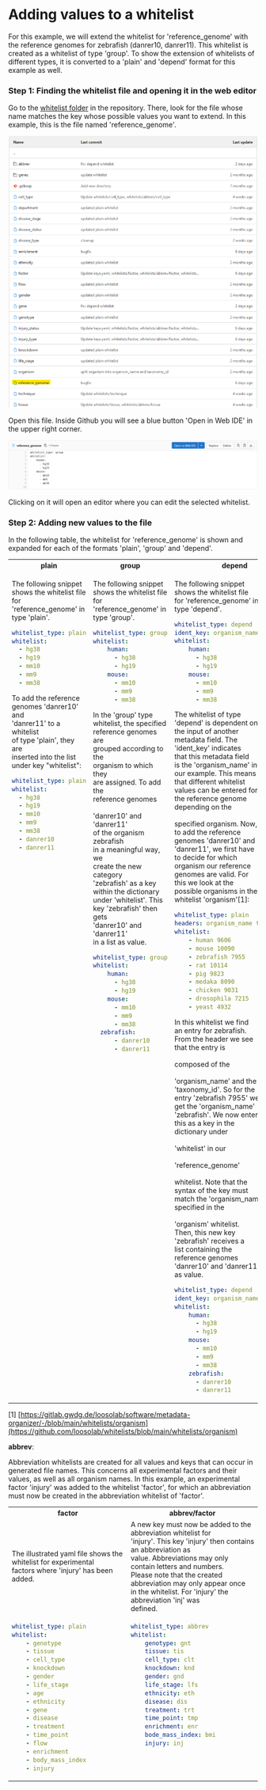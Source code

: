# Adding values to a whitelist

For this example, we will extend the whitelist for 'reference_genome' with the reference genomes for zebrafish (danrer10, danrer11). This whitelist is created as a whitelist of type 'group'. To show the extension of whitelists of different types, it is converted to a 'plain' and 'depend' format for this example as well.

### Step 1: Finding the whitelist file and opening it in the web editor

Go to the [whitelist folder](https://github.com/loosolab/whitelists/tree/main/whitelists) in the repository. There, look for the file whose name matches the key whose possible values you want to extend. In this example, this is the file named 'reference_genome'.

![](images/whitelist_selection.png)

Open this file. Inside Github you will see a blue button 'Open in Web IDE' in the upper right corner. 

![](images/web-ide.png)

Clicking on it will open an editor where you can edit the selected whitelist.

### Step 2: Adding new values to the file

In the following table, the whitelist for 'reference_genome' is shown and expanded for each of the formats 'plain', 'group' and 'depend'.

<table>
<tr>
<th>
plain
</th>
<th>
group
</th>
<th>
depend
</th>
</tr>
<tr valign="top">
<td> 
<div>

The following snippet <br>
shows the whitelist file <br>
for 'reference_genome' in<br> 
type 'plain'.

```yaml
whitelist_type: plain
whitelist:
  - hg38
  - hg19
  - mm10
  - mm9
  - mm38
```

To add the reference <br>
genomes 'danrer10' and <br>
'danrer11' to a whitelist<br> 
of type 'plain', they are<br> 
inserted into the list <br>
under key "whitelist":

```yaml
whitelist_type: plain
whitelist:
  - hg38
  - hg19
  - mm10
  - mm9
  - mm38
  - danrer10
  - danrer11
```

</div>
</td> 
<td> 
<div>

The following snippet <br>
shows the whitelist file <br>
for 'reference_genome' in<br> 
type 'group'.

```yaml
whitelist_type: group
whitelist:
    human:
      - hg38
      - hg19
    mouse:
      - mm10
      - mm9
      - mm38
```

In the 'group' type <br>
whitelist, the specified<br> 
reference genomes are <br>
grouped according to the <br>
organism to which they <br>
are assigned. To add the <br>
reference genomes <br>   
'danrer10' and 'danrer11'<br> 
of the organism zebrafish<br> 
in a meaningful way, we <br>
create the new category <br>
'zebrafish' as a key <br>
within the dictionary <br>
under 'whitelist'. This <br>
key 'zebrafish' then gets<br> 
'danrer10' and 'danrer11'<br> 
in a list as value.

```yaml
whitelist_type: group
whitelist:
    human:
      - hg38
      - hg19
    mouse:
      - mm10
      - mm9
      - mm38
  zebrafish:
      - danrer10
      - danrer11
```

</div>
</td>
<td markdown="1"> 

The following snippet <br>
shows the whitelist file <br>
for 'reference_genome' in<br> 
type 'depend'.

```yaml
whitelist_type: depend
ident_key: organism_name
whitelist:
    human:
      - hg38
      - hg19
    mouse:
      - mm10
      - mm9
      - mm38
```

The whitelist of type <br>
'depend' is dependent on <br>
the input of another <br>
metadata field. The <br> 
'ident_key' indicates <br>
that this metadata field <br>
is the 'organism_name' in<br> 
our example. This means <br>
that different whitelist <br>
values can be entered for<br> 
the reference genome <br>
depending on the <br>    
specified organism. Now, <br>
to add the reference <br>
genomes 'danrer10' and <br>
'danrer11', we first have<br> 
to decide for which <br> 
organism our reference <br>
genomes are valid. For <br>
this we look at the <br> 
possible organisms in the<br>
 whitelist 'organism'[1]:

```yaml
whitelist_type: plain
headers: organism_name taxonomy_id
whitelist:
    - human 9606
    - mouse 10090
    - zebrafish 7955
    - rat 10114
    - pig 9823
    - medaka 8090
    - chicken 9031
    - drosophila 7215
    - yeast 4932
```

In this whitelist we find<br>
an entry for zebrafish. <br>
From the header we see <br>
that the entry is <br>   
composed of the <br>     
'organism_name' and the <br>
'taxonomy_id'. So for the<br> 
entry 'zebrafish 7955' we<br> 
get the 'organism_name' <br>
'zebrafish'. We now enter<br> 
this as a key in the <br>
dictionary under <br>    
'whitelist' in our <br>  
'reference_genome' <br>  
whitelist. Note that the <br>
syntax of the key must <br>
match the 'organism_name'<br> 
specified in the <br>    
'organism' whitelist. <br>
Then, this new key <br>
'zebrafish' receives a <br>
list containing the <br>
reference genomes <br>
'danrer10' and 'danrer11'<br> 
as value.

```yaml
whitelist_type: depend
ident_key: organism_name
whitelist:
    human:
      - hg38
      - hg19
    mouse:
      - mm10
      - mm9
      - mm38
    zebrafish:
      - danrer10
      - danrer11
```

</td>
</tr>
</table>

[1] [https://gitlab.gwdg.de/loosolab/software/metadata-organizer/-/blob/main/whitelists/organism](https://github.com/loosolab/whitelists/blob/main/whitelists/organism)

__abbrev__:

Abbreviation whitelists are created for all values and keys that can occur in generated file names. This concerns all experimental factors and their values, as well as all organism names. In this example, an experimental factor 'injury' was added to the whitelist 'factor', for which an abbreviation must now be created in the abbreviation whitelist of 'factor'.

<table>
<tr>
<th>
factor
</th>
<th>
abbrev/factor
</th>
</tr>
<tr>
<td>
The illustrated yaml file shows the whitelist for experimental <br>
factors where 'injury' has been added.
</td>
<td>
A new key must now be added to the abbreviation whitelist for <br>
'injury'. This key 'injury' then contains an abbreviation as <br>
value. Abbreviations may only contain letters and numbers. <br>
Please note that the created abbreviation may only appear once <br>
in the whitelist. For 'injury' the abbreviation 'inj' was <br>
defined.
</td>
</tr>
<tr valign="top">
<td> 
<div>

```yaml
whitelist_type: plain
whitelist:
    - genotype
    - tissue
    - cell_type
    - knockdown
    - gender
    - life_stage
    - age
    - ethnicity
    - gene
    - disease
    - treatment
    - time_point
    - flow
    - enrichment
    - body_mass_index
    - injury
```

</div>
</td> 
<td> 
<div>

```yaml
whitelist_type: abbrev
whitelist:
    genotype: gnt
    tissue: tis
    cell_type: clt
    knockdown: knd
    gender: gnd
    life_stage: lfs
    ethnicity: eth
    disease: dis
    treatment: trt
    time_point: tmp
    enrichment: enr
    bode_mass_index: bmi
    injury: inj
```

</div>
</td>
</tr>
</table>
